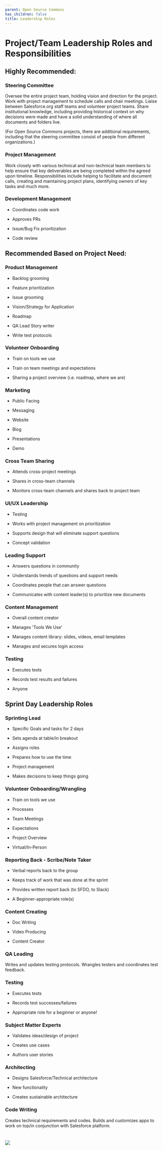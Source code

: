 ```yaml
---
parent: Open Source Commons
has_children: false
title: Leadership Roles
---
```


# Project/Team Leadership Roles and Responsibilities

## Highly Recommended:

### Steering Committee

Oversee the entire project team, holding vision and direction for the project. Work with project management to schedule calls and chair meetings. Liaise between Salesforce.org staff teams and volunteer project teams. Share institutional knowledge, including providing historical context on why decisions were made and have a solid understanding of where all documents and folders live.  

(For Open Source Commons projects, there are additional requirements, including that the steering committee consist of people from different organizations.)

### Project Management  

Work closely with various technical and non-technical team members to help ensure that key deliverables are being completed within the agreed upon timeline. Responsibilities include helping to facilitate and document calls, creating and maintaining project plans, identifying owners of key tasks and much more.

### Development Management

-   Coordinates code work

-   Approves PRs

-   Issue/Bug Fix prioritization

-   Code review

## Recommended Based on Project Need:

### Product Management

-   Backlog grooming

-   Feature prioritization

-   Issue grooming

-   Vision/Strategy for Application

-   Roadmap

-   QA Lead Story writer

-   Write test protocols

### Volunteer Onboarding 

-   Train on tools we use

-   Train on team meetings and expectations 

-   Sharing a project overview (i.e. roadmap, where we are)

### Marketing

-   Public Facing

-   Messaging

-   Website

-   Blog

-   Presentations

-   Demo

### Cross Team Sharing

-   Attends cross-project meetings

-   Shares in cross-team channels

-   Monitors cross-team channels and shares back to project team

### UI/UX Leadership

-   Testing

-   Works with project management on prioritization

-   Supports design that will eliminate support questions

-   Concept validation

### Leading Support

-   Answers questions in community

-   Understands trends of questions and support needs

-   Coordinates people that can answer questions

-   Communicates with content leader(s) to prioritize new documents

### Content Management

-   Overall content creator

-   Manages 'Tools We Use'

-   Manages content library: slides, videos, email templates

-   Manages and secures login access

### Testing

-   Executes tests

-   Records test results and failures

-   Anyone

## Sprint Day Leadership Roles

### Sprinting Lead

-   Specific Goals and tasks for 2 days

-   Sets agenda at table/in breakout

-   Assigns roles

-   Prepares how to use the time

-   Project management

-   Makes decisions to keep things going

### Volunteer Onboarding/Wrangling

-   Train on tools we use

-   Processes

-   Team Meetings

-   Expectations

-   Project Overview

-   Virtual/In-Person

### Reporting Back - Scribe/Note Taker

-   Verbal reports back to the group

-   Keeps track of work that was done at the sprint

-   Provides written report back (to SFDO, to Slack)

-   A Beginner-appropriate role(s)

### Content Creating

-   Doc Writing

-   Video Producing

-   Content Creator

### QA Leading

Writes and updates testing protocols. Wrangles testers and coordinates test feedback.

### Testing

-   Executes tests

-   Records test successes/failures

-   Appropriate role for a beginner or anyone!

### Subject Matter Experts

-   Validates ideas/design of project

-   Creates use cases

-   Authors user stories

### Architecting

-   Designs Salesforce/Technical architecture

-   New functionality

-   Creates sustainable architecture

### Code Writing

Creates technical requirements and codes. Builds and customizes apps to work on top/in conjunction with Salesforce platform.

![](https://lh5.googleusercontent.com/IPubivVSv16IeS4j0nekVsa3-73g4PsZH3NP0u5EY-3rPzdFdYsW0UZF07yxlYh8S2bDPLZBcqkU-FiS06LGi3P7ZuP2oEtK9EnyQzWJ0zGm-ii-cg6Vbdtsgnx1bhNY0SbzKGFMgaJO9prW_kqV0wY)
==============================================================================================================================================================================================
